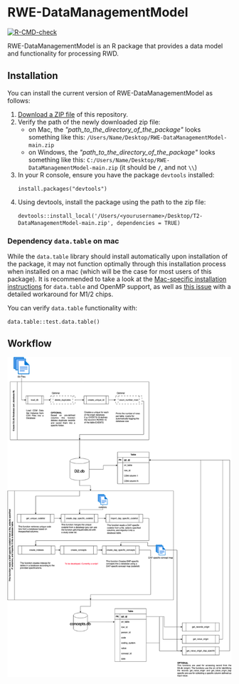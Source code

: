 
# RWE-DataManagementModel

<!-- badges: start -->
[![R-CMD-check](https://github.com/UMC-Utrecht-RWE/T2-DataManagementModel/actions/workflows/R-CMD-check.yaml/badge.svg)](https://github.com/UMC-Utrecht-RWE/T2-DataManagementModel/actions/workflows/R-CMD-check.yaml)
<!-- badges: end -->

RWE-DataManagementModel is an R package that provides a data model and functionality for processing RWD.

## Installation

You can install the current version of RWE-DataManagementModel as follows:

1. [Download a ZIP file](https://github.com/UMC-Utrecht-RWE/T2-DataManagementModel/archive/refs/heads/main.zip) of this repository.
1. Verify the path of the newly downloaded zip file:
    - on Mac, the *"path_to_the_directory_of_the_package"* looks something like this: `/Users/Name/Desktop/RWE-DataManagementModel-main.zip`
    - on Windows, the *"path_to_the_directory_of_the_package"* looks something like this: `C:/Users/Name/Desktop/RWE-DataManagementModel-main.zip` (it should be **`/`**, and not `\\`)
1. In your R console, ensure you have the package `devtools` installed:
   ```
   install.packages("devtools")
   ```
1. Using devtools, install the package using the path to the zip file:
   ```
   devtools::install_local('/Users/<yourusername>/Desktop/T2-DataManagementModel-main.zip', dependencies = TRUE)
   ```

### Dependency `data.table` on mac

While the `data.table` library should install automatically upon installation of the package, it may not function optimally through this installation process when installed on a mac (which will be the case for most users of this package).
It is recommended to take a look at the [Mac-specific installation instructions](https://github.com/Rdatatable/data.table/wiki/Installation#Enable-openmp-for-macos) for `data.table` and OpenMP support, as well as [this issue](https://github.com/Rdatatable/data.table/issues/5419) with a detailed workaround for M1/2 chips.

You can verify `data.table` functionality with:
```
data.table::test.data.table()
```

## Workflow

![Overview data management](T2_DMM.png)

